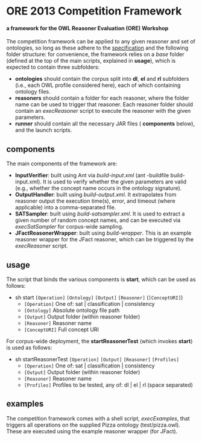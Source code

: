 ORE 2013 Competition Framework
====

#### a framework for the OWL Reasoner Evaluation (ORE) Workshop ####

The competition framework can be applied to any given reasoner and set of ontologies, so long as these adhere to the [specification](http://ore2013.cs.manchester.ac.uk/competition/reasoner-submissions/) and the following folder structure: for convenience, the framework relies on a *base* folder (defined at the top of the main scripts, explained in **usage**), which is expected to contain three subfolders: 
* **ontologies** should contain the corpus split into **dl**, **el** and **rl** subfolders (i.e., each OWL profile considered here), each of which containing ontology files.
* **reasoners** should contain a folder for each reasoner, where the folder name can be used to trigger that reasoner. Each reasoner folder should contain an *execReasoner* script to execute the reasoner with the given parameters.
* **runner** should contain all the necessary JAR files ( **components** below), and the launch scripts.

components
--------------------
The main components of the framework are:

* **InputVerifier**: built using Ant via *build-input.xml* (ant -buildfile build-input.xml). It is used to verify whether the given parameters are valid (e.g., whether the concept name occurs in the ontology signature).
* **OutputHandler**: built using *build-output.xml*. It extrapolates from reasoner output the execution time(s), error, and timeout (where applicable) into a comma-separated file.
* **SATSampler**: built using *build-satsampler.xml*. It is used to extract a given number of random concept names, and can be executed via *execSatSampler* for corpus-wide sampling.
* **JFactReasonerWrapper**: built using *build-wrapper*. This is an example reasoner wrapper for the JFact reasoner, which can be triggered by the *execReasoner* script.

usage
--------------------
The script that binds the various components is **start**, which can be used as follows:

* sh start `[Operation]` `[Ontology]` `[Output]` `[Reasoner]` (`[ConceptURI]`)
    * `[Operation]`		One of: sat | classification | consistency
    * `[Ontology]`		Absolute ontology file path
    * `[Output]`		Output folder (within reasoner folder)
    * `[Reasoner]`		Reasoner name
    * `[ConceptURI]`		Full concept URI
    
    
For corpus-wide deployment, the **startReasonerTest** (which invokes **start**) is used as follows:

* sh startReasonerTest `[Operation]` `[Output]` `[Reasoner]` `[Profiles]`
    * `[Operation]`		One of: sat | classification | consistency
    * `[Output]`		Output folder (within reasoner folder)
    * `[Reasoner]`		Reasoner name
    * `[Profiles]`		Profiles to be tested, any of: dl | el | rl (space separated)


examples
--------------------
The competition framework comes with a shell script, *execExamples*, that triggers all operations on the supplied Pizza ontology (test/pizza.owl). These are executed using the example reasoner wrapper (for JFact).